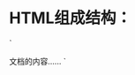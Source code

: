 # HTML组成结构：
`<!DOCTYPE html>
<html>
<head>
<title>文档的标题</title>
</head>
<body>
文档的内容......
</body>
</html>`

